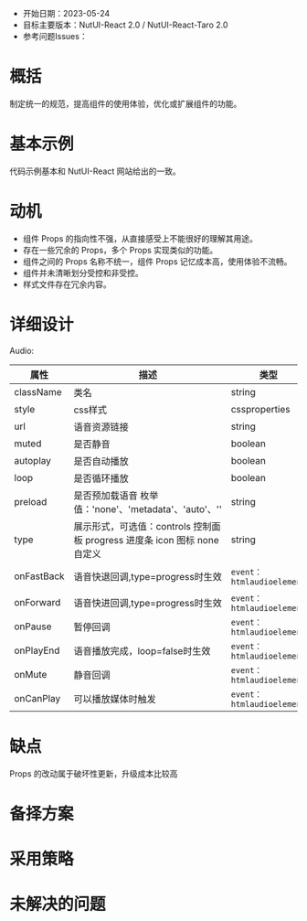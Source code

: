 - 开始日期：2023-05-24
- 目标主要版本：NutUI-React 2.0 / NutUI-React-Taro 2.0
- 参考问题Issues：

# 概括

制定统一的规范，提高组件的使用体验，优化或扩展组件的功能。


# 基本示例

代码示例基本和 NutUI-React 网站给出的一致。


# 动机

- 组件 Props 的指向性不强，从直接感受上不能很好的理解其用途。
- 存在一些冗余的 Props，多个 Props 实现类似的功能。
- 组件之间的 Props 名称不统一，组件 Props 记忆成本高，使用体验不流畅。
- 组件并未清晰划分受控和非受控。
- 样式文件存在冗余内容。


# 详细设计


Audio:

| 属性 | 描述 | 类型 | 默认值 | 改动点 |
| --- | --- | --- | --- | --- |
| className | 类名 | string | - |  |
| style | css样式 | cssproperties | {} |  |
| url | 语音资源链接 | string | - | 改成src |
| muted | 是否静音 | boolean |  |  |
| autoplay | 是否自动播放 | boolean |  |  |
| loop | 是否循环播放 | boolean |  |  |
| preload | 是否预加载语音 枚举值：'none'、'metadata'、'auto'、'' | string | auto |  |
| type | 展示形式，可选值：controls 控制面板 progress 进度条 icon 图标 none 自定义 | string | progress |  |
| onFastBack | 语音快退回调,type=progress时生效 | `event：htmlaudioelement` |  | 改为onBack |
| onForward | 语音快进回调,type=progress时生效 | `event：htmlaudioelement` |  |  |
| onPause | 暂停回调 | `event：htmlaudioelement` |  |  |
| onPlayEnd | 语音播放完成，loop=false时生效 | `event：htmlaudioelement` |  | onEnd |
| onMute | 静音回调 | `event：htmlaudioelement` |  |  |
| onCanPlay | 可以播放媒体时触发 | `event：htmlaudioelement` |  |  |


# 缺点

Props 的改动属于破坏性更新，升级成本比较高

# 备择方案


# 采用策略


# 未解决的问题


